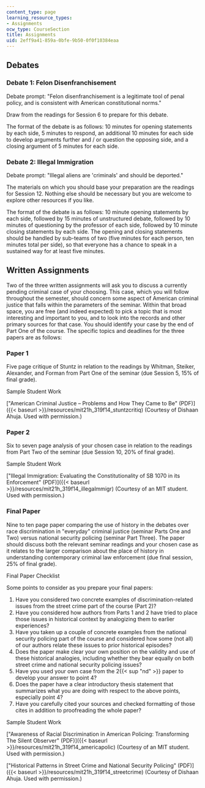```yaml
---
content_type: page
learning_resource_types:
- Assignments
ocw_type: CourseSection
title: Assignments
uid: 2eff9a41-859a-0bfe-9b50-0f0f10384eaa
---
```


Debates
-------

### Debate 1: Felon Disenfranchisement

Debate prompt: "Felon disenfranchisement is a legitimate tool of penal policy, and is consistent with American constitutional norms."

Draw from the readings for Session 6 to prepare for this debate.

The format of the debate is as follows: 10 minutes for opening statements by each side, 5 minutes to respond, an additional 10 minutes for each side to develop arguments further and / or question the opposing side, and a closing argument of 5 minutes for each side.

### Debate 2: Illegal Immigration

Debate prompt: "Illegal aliens are 'criminals' and should be deported."

The materials on which you should base your preparation are the readings for Session 12. Nothing else should be necessary but you are welcome to explore other resources if you like.

The format of the debate is as follows: 10 minute opening statements by each side, followed by 15 minutes of unstructured debate, followed by 10 minutes of questioning by the professor of each side, followed by 10 minute closing statements by each side. The opening and closing statements should be handled by sub-teams of two (five minutes for each person, ten minutes total per side), so that everyone has a chance to speak in a sustained way for at least five minutes.

Written Assignments
-------------------

Two of the three written assignments will ask you to discuss a currently pending criminal case of your choosing. This case, which you will follow throughout the semester, should concern some aspect of American criminal justice that falls within the parameters of the seminar. Within that broad space, you are free (and indeed expected) to pick a topic that is most interesting and important to you, and to look into the records and other primary sources for that case. You should identify your case by the end of Part One of the course. The specific topics and deadlines for the three papers are as follows:

### Paper 1

Five page critique of Stuntz in relation to the readings by Whitman, Steiker, Alexander, and Forman from Part One of the seminar (due Session 5, 15% of final grade).

Sample Student Work

["American Criminal Justice – Problems and How They Came to Be" (PDF)]({{< baseurl >}}/resources/mit21h_319f14_stuntzcritiq) (Courtesy of Dishaan Ahuja. Used with permission.)

### Paper 2

Six to seven page analysis of your chosen case in relation to the readings from Part Two of the seminar (due Session 10, 20% of final grade).

Sample Student Work

["Illegal Immigration: Evaluating the Constitutionality of SB 1070 in its Enforcement" (PDF)]({{< baseurl >}}/resources/mit21h_319f14_illegalmmigr) (Courtesy of an MIT student. Used with permission.)

### Final Paper

Nine to ten page paper comparing the use of history in the debates over race discrimination in "everyday" criminal justice (seminar Parts One and Two) versus national security policing (seminar Part Three). The paper should discuss both the relevant seminar readings and your chosen case as it relates to the larger comparison about the place of history in understanding contemporary criminal law enforcement (due final session, 25% of final grade).

Final Paper Checklist

Some points to consider as you prepare your final papers:

1.  Have you considered two concrete examples of discrimination-related issues from the street crime part of the course (Part 2)?
2.  Have you considered how authors from Parts 1 and 2 have tried to place those issues in historical context by analogizing them to earlier experiences?
3.  Have you taken up a couple of concrete examples from the national security policing part of the course and considered how some (not all) of our authors relate these issues to prior historical episodes?
4.  Does the paper make clear your own position on the validity and use of these historical analogies, including whether they bear equally on both street crime and national security policing issues?
5.  Have you used your own case from the 2{{< sup "nd" >}} paper to develop your answer to point 4?
6.  Does the paper have a clear introductory thesis statement that summarizes what you are doing with respect to the above points, especially point 4?
7.  Have you carefully cited your sources and checked formatting of those cites in addition to proofreading the whole paper?

Sample Student Work

["Awareness of Racial Discrimination in American Policing: Transforming The Silent Observer" (PDF)]({{< baseurl >}}/resources/mit21h_319f14_americapolic) (Courtesy of an MIT student. Used with permission.)

["Historical Patterns in Street Crime and National Security Policing" (PDF)]({{< baseurl >}}/resources/mit21h_319f14_streetcrime) (Courtesy of Dishaan Ahuja. Used with permission.)